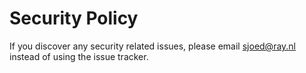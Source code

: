 # Security Policy

If you discover any security related issues, please email sjoed@ray.nl instead of using the issue tracker.
